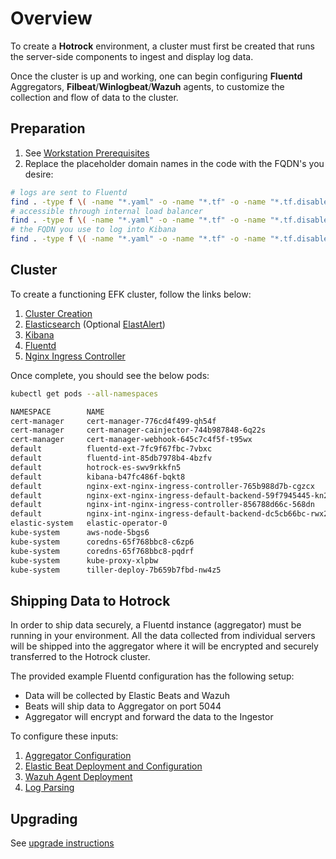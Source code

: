 # Overview

To create a **Hotrock** environment, a cluster must first be created that runs the server-side components to ingest and display log data.

Once the cluster is up and working, one can begin configuring **Fluentd** Aggregators, **Filbeat**/**Winlogbeat**/**Wazuh** agents, to customize the collection and flow of data to the cluster.

## Preparation

1. See [Workstation Prerequisites](workstation-prerequisites.md)
2. Replace the placeholder domain names in the code with the FQDN's you desire:

```bash
# logs are sent to Fluentd
find . -type f \( -name "*.yaml" -o -name "*.tf" -o -name "*.tf.disabled" \) -exec sed -i 's/hotrock-fd.domain.tld/hotrock-fd.yourdomain.com/g' '{}' \;
# accessible through internal load balancer
find . -type f \( -name "*.yaml" -o -name "*.tf" -o -name "*.tf.disabled" \) -exec sed -i 's/hotrock-fd-int.domain.tld/hotrock-fd-int.yourdomain.com/g' '{}' \;
# the FQDN you use to log into Kibana
find . -type f \( -name "*.yaml" -o -name "*.tf" -o -name "*.tf.disabled" \) -exec sed -i 's/hotrock-kb.domain.tld/hotrock-kb.yourdomain.com/g' '{}' \;
```

## Cluster

To create a functioning EFK cluster, follow the links below:

1. [Cluster Creation](server/cluster-management.md)
2. [Elasticsearch](server/elasticsearch.md) (Optional [ElastAlert](server/elastalert.md))
3. [Kibana](server/kibana.md)
4. [Fluentd](server/fluentd.md)
5. [Nginx Ingress Controller](server/nginx.md)

Once complete, you should see the below pods:

```bash
kubectl get pods --all-namespaces
```

```bash
NAMESPACE        NAME                                                       READY   STATUS    RESTARTS   AGE
cert-manager     cert-manager-776cd4f499-qh54f                              1/1     Running   0          2d22h
cert-manager     cert-manager-cainjector-744b987848-6q22s                   1/1     Running   0          2d22h
cert-manager     cert-manager-webhook-645c7c4f5f-t95wx                      1/1     Running   0          2d22h
default          fluentd-ext-7fc9f67fbc-7vbxc                               1/1     Running   0          2d22h
default          fluentd-int-85db7978b4-4bzfv                               1/1     Running   0          2d20h
default          hotrock-es-swv9rkkfn5                                      1/1     Running   0          2d22h
default          kibana-b47fc486f-bqkt8                                     1/1     Running   0          14m
default          nginx-ext-nginx-ingress-controller-765b988d7b-cgzcx        1/1     Running   0          2d22h
default          nginx-ext-nginx-ingress-default-backend-59f7945445-kn2wc   1/1     Running   0          2d22h
default          nginx-int-nginx-ingress-controller-856788d66c-568dn        1/1     Running   0          50m
default          nginx-int-nginx-ingress-default-backend-dc5cb66bc-rwx2p    1/1     Running   0          2d22h
elastic-system   elastic-operator-0                                         1/1     Running   1          3d1h
kube-system      aws-node-5bgs6                                             1/1     Running   0          3d1h
kube-system      coredns-65f768bbc8-c6zp6                                   1/1     Running   0          3d1h
kube-system      coredns-65f768bbc8-pqdrf                                   1/1     Running   0          3d1h
kube-system      kube-proxy-xlpbw                                           1/1     Running   0          3d1h
kube-system      tiller-deploy-7b659b7fbd-nw4z5                             1/1     Running   0          3d1h

```

## Shipping Data to Hotrock

In order to ship data securely, a Fluentd instance (aggregator) must be running in your environment. All the data collected from individual servers will be shipped into the aggregator where it will be encrypted and securely transferred to the Hotrock cluster. 

The provided example Fluentd configuration has the following setup: 
- Data will be collected by Elastic Beats and Wazuh
- Beats will ship data to Aggregator on port 5044
- Aggregator will encrypt and forward the data to the Ingestor 

To configure these inputs: 

1. [Aggregator Configuration](client/aggregator.md)
2. [Elastic Beat Deployment and Configuration](client/beats-deployment.md)
3. [Wazuh Agent Deployment](client/wazuh-deployment.md)
4. [Log Parsing](client/log-parsing.md)

## Upgrading

See [upgrade instructions](../server/upgrading.md)
